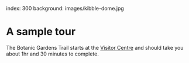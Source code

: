 index: 300
background: images/kibble-dome.jpg

# A sample tour

The Botanic Gardens Trail starts at the [Visitor Centre](curators-house.html)
and should take you about 1hr and 30 minutes to complete.


